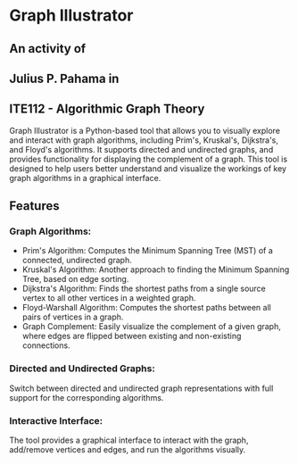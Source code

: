 # Graph Illustrator
## An activity of
## Julius P. Pahama in
## ITE112 - Algorithmic Graph Theory

Graph Illustrator is a Python-based tool that allows you to visually explore and interact with graph algorithms, including Prim's, Kruskal's, Dijkstra's, and Floyd's algorithms. 
It supports directed and undirected graphs, and provides functionality for displaying the complement of a graph. 
This tool is designed to help users better understand and visualize the workings of key graph algorithms in a graphical interface.

## Features
### Graph Algorithms:

- Prim's Algorithm: Computes the Minimum Spanning Tree (MST) of a connected, undirected graph.
- Kruskal's Algorithm: Another approach to finding the Minimum Spanning Tree, based on edge sorting.
- Dijkstra's Algorithm: Finds the shortest paths from a single source vertex to all other vertices in a weighted graph.
- Floyd-Warshall Algorithm: Computes the shortest paths between all pairs of vertices in a graph.
- Graph Complement: Easily visualize the complement of a given graph, where edges are flipped between existing and non-existing connections.

### Directed and Undirected Graphs: 
Switch between directed and undirected graph representations with full support for the corresponding algorithms.

### Interactive Interface: 
The tool provides a graphical interface to interact with the graph, add/remove vertices and edges, and run the algorithms visually.
